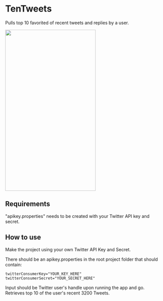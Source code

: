 # TenTweets
Pulls top 10 favorited of recent tweets and replies by a user.

<img src="https://i.imgur.com/qd2rfZ4.png" width="288" height="512" />

## Requirements
"apikey.properties" needs to be created with your Twitter API key and secret.

## How to use
Make the project using your own Twitter API Key and Secret.

There should be an apikey.properties in the root project folder that should contain:

```
twitterConsumerKey="YOUR_KEY_HERE"
twitterConsumerSecret="YOUR_SECRET_HERE"
```

Input should be Twitter user's handle upon running the app and go. Retrieves top 10 of the user's recent 3200 Tweets.

